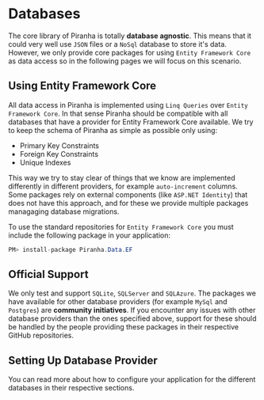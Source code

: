 # Databases

The core library of Piranha is totally **database agnostic**. This means that it could very well use `JSON` files or a `NoSql` database to store it's data. However, we only provide core packages for using `Entity Framework Core` as data access so in the following pages we will focus on this scenario.

## Using Entity Framework Core

All data access in Piranha is implemented using `Linq Queries` over `Entity Framework Core`. In that sense Piranha should be compatible with all databases that have a provider for Entity Framework Core available. We try to keep the schema of Piranha as simple as possible only using:

* Primary Key Constraints
* Foreign Key Constraints
* Unique Indexes

This way we try to stay clear of things that we know are implemented differently in different providers, for example `auto-increment` columns. Some packages rely on external components (like `ASP.NET Identity`) that does not have this approach, and for these we provide multiple packages managaging database migrations.

To use the standard repositories for `Entity Framework Core` you must include the following package in your application:

~~~ csharp
PM> install-package Piranha.Data.EF
~~~

## Official Support

We only test and support `SQLite`, `SQLServer` and `SQLAzure`. The packages we have available for other database providers (for example `MySql` and `Postgres`) are **community initiatives**. If you encounter any issues with other database providers than the ones specified above, support for these should be handled by the people providing these packages in their respective GitHub repositories.

## Setting Up Database Provider

You can read more about how to configure your application for the different databases in their respective sections.